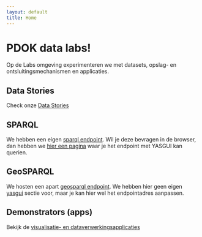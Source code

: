 ```yaml
---
layout: default
title: Home
---
```

# PDOK data labs!
Op de Labs omgeving experimenteren we met datasets, opslag- en ontsluitingsmechanismen en applicaties.

## Data Stories
Check onze [Data Stories](/stories)

## SPARQL
We hebben een eigen [sparql endpoint](/sparql). Wil je deze bevragen in de browser, dan hebben we [hier een pagina](/yasgui) waar je het endpoint met YASGUI kan querien.

## GeoSPARQL
We hosten een apart [geosparql endpoint](/geosparql). We hebben hier geen eigen [yasgui](/yasgui) sectie voor, maar je kan hier wel het endpointadres aanpassen.

## Demonstrators (apps)
Bekijk de [visualisatie- en dataverwerkingsapplicaties](/apps)